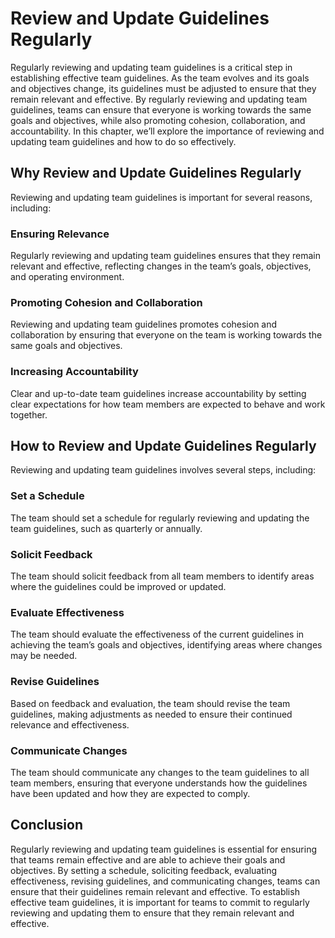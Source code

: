 # Review and Update Guidelines Regularly

Regularly reviewing and updating team guidelines is a critical step in establishing effective team guidelines. As the team evolves and its goals and objectives change, its guidelines must be adjusted to ensure that they remain relevant and effective. By regularly reviewing and updating team guidelines, teams can ensure that everyone is working towards the same goals and objectives, while also promoting cohesion, collaboration, and accountability. In this chapter, we’ll explore the importance of reviewing and updating team guidelines and how to do so effectively.

## Why Review and Update Guidelines Regularly

Reviewing and updating team guidelines is important for several reasons, including:

### Ensuring Relevance

Regularly reviewing and updating team guidelines ensures that they remain relevant and effective, reflecting changes in the team’s goals, objectives, and operating environment.

### Promoting Cohesion and Collaboration

Reviewing and updating team guidelines promotes cohesion and collaboration by ensuring that everyone on the team is working towards the same goals and objectives.

### Increasing Accountability

Clear and up-to-date team guidelines increase accountability by setting clear expectations for how team members are expected to behave and work together.

## How to Review and Update Guidelines Regularly

Reviewing and updating team guidelines involves several steps, including:

### Set a Schedule

The team should set a schedule for regularly reviewing and updating the team guidelines, such as quarterly or annually.

### Solicit Feedback

The team should solicit feedback from all team members to identify areas where the guidelines could be improved or updated.

### Evaluate Effectiveness

The team should evaluate the effectiveness of the current guidelines in achieving the team’s goals and objectives, identifying areas where changes may be needed.

### Revise Guidelines

Based on feedback and evaluation, the team should revise the team guidelines, making adjustments as needed to ensure their continued relevance and effectiveness.

### Communicate Changes

The team should communicate any changes to the team guidelines to all team members, ensuring that everyone understands how the guidelines have been updated and how they are expected to comply.

## Conclusion

Regularly reviewing and updating team guidelines is essential for ensuring that teams remain effective and are able to achieve their goals and objectives. By setting a schedule, soliciting feedback, evaluating effectiveness, revising guidelines, and communicating changes, teams can ensure that their guidelines remain relevant and effective. To establish effective team guidelines, it is important for teams to commit to regularly reviewing and updating them to ensure that they remain relevant and effective.
